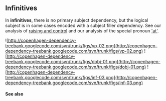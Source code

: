 ## Infinitives ##

In **infinitives**, there is no primary subject dependency, but the logical subject is in some cases encoded with a subject filler dependency. See our analysis of [raising and control](http://copenhagen-dependency-treebank.googlecode.com/svn/trunk/#raising) and our analysis of the special pronoun ['at'](http://copenhagen-dependency-treebank.googlecode.com/svn/trunk/nounsT.html#at-pronoun).

![http://copenhagen-dependency-treebank.googlecode.com/svn/trunk/figs/vp-02.png](http://copenhagen-dependency-treebank.googlecode.com/svn/trunk/figs/vp-02.png) ![http://copenhagen-dependency-treebank.googlecode.com/svn/trunk/figs/dobj-01.png](http://copenhagen-dependency-treebank.googlecode.com/svn/trunk/figs/dobj-01.png) ![http://copenhagen-dependency-treebank.googlecode.com/svn/trunk/figs/inf-03.png](http://copenhagen-dependency-treebank.googlecode.com/svn/trunk/figs/inf-03.png)


#### See also ####

